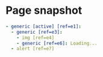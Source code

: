 # Page snapshot

```yaml
- generic [active] [ref=e1]:
  - generic [ref=e3]:
    - img [ref=e4]
    - generic [ref=e6]: Loading...
  - alert [ref=e7]
```